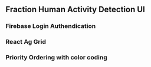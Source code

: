 ## Fraction Human Activity Detection UI 

### Firebase Login Authendication

### React Ag Grid 

### Priority Ordering with color coding



